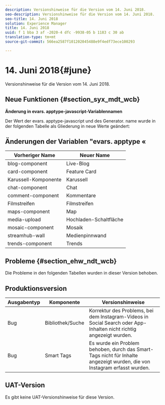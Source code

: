 ```yaml
---
description: Versionshinweise für die Version vom 14. Juni 2018.
seo-description: Versionshinweise für die Version vom 14. Juni 2018.
seo-title: 14. Juni 2018
solution: Experience Manager
title: 14. Juni 2018
uuid: f 1 bba 3 af -2020-4 dfc -9938-05 b 1183 c 30 ab
translation-type: tm+mt
source-git-commit: 566ea2587f101202045488e9f4edf73ece100293

---
```



# 14. Juni 2018{#june}

Versionshinweise für die Version vom 14. Juni 2018.

## Neue Funktionen {#section_syx_mdt_wcb}

**Änderung in evars. apptype-javascript-Variablennamen**

Der Wert der evars. apptype-javascript und des Generator. name wurde in der folgenden Tabelle als Gliederung in neue Werte geändert:

## Änderungen der Variablen "evars. apptype «

| Vorheriger Name | Neuer Name |
|---|---|
| blog-component | Live-Blog |
| card-component | Feature Card |
| Karussell-Komponente | Karussell |
| chat-component | Chat |
| comment-component | Kommentare |
| Filmstreifen | Filmstreifen |
| maps-component | Map |
| media-upload | Hochladen-Schaltfläche |
| mosaic-component | Mosaik |
| streamhub-wall | Medienpinnwand |
| trends-component | Trends |

## Probleme {#section_ehw_ndt_wcb}

Die Probleme in den folgenden Tabellen wurden in dieser Version behoben.

## Produktionsversion

| **Ausgabentyp** | **Komponente** | **Versionshinweise** |
|---|---|---|
| Bug | Bibliothek/Suche | Korrektur des Problems, bei dem Instagram-Videos in Social Search oder App-Inhalten nicht richtig angezeigt wurden. |
| Bug | Smart Tags | Es wurde ein Problem behoben, durch das Smart-Tags nicht für Inhalte angezeigt wurden, die von Instagram erfasst wurden. |

## UAT-Version

Es gibt keine UAT-Versionshinweise für diese Version.
